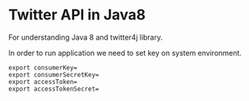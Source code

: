 # Twitter API in Java8

For understanding Java 8 and twitter4j library.

In order to run application we need to set key on system environment.

```
export consumerKey=
export consumerSecretKey=
export accessToken=
export accessTokenSecret=
```
